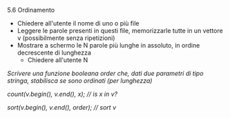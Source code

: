 5.6 Ordinamento

* Chiedere all'utente il nome di uno o più file
* Leggere le parole presenti in questi file, memorizzarle tutte in un vettore v (possibilmente senza ripetizioni)
* Mostrare a schermo le N parole più lunghe in assoluto, in ordine decrescente di lunghezza
  * Chiedere all'utente N

_Scrivere una funzione booleana order che, dati due parametri di tipo stringa, stabilisca se sono ordinati (per lunghezza)_

_count(v.begin(), v.end(), x); // is x in v?_

_sort(v.begin(), v.end(), order); // sort v_
